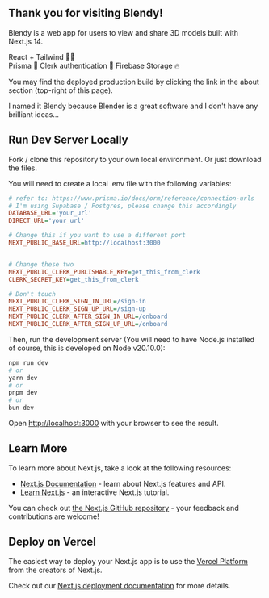 ## Thank you for visiting Blendy!

Blendy is a web app for users to view and share 3D models built with Next.js 14.

React + Tailwind 🎨🍃  
Prisma 🧊 
Clerk authentication 🐾
Firebase Storage 🔥

You may find the deployed production build by clicking the link in the about section (top-right of this page).

I named it Blendy because Blender is a great software and I don't have any brilliant ideas...

## Run Dev Server Locally

Fork / clone this repository to your own local environment. Or just download the files.

You will need to create a local .env file with the following variables:
```ini
# refer to: https://www.prisma.io/docs/orm/reference/connection-urls
# I'm using Supabase / Postgres, please change this accordingly
DATABASE_URL='your_url'
DIRECT_URL='your_url'

# Change this if you want to use a different port
NEXT_PUBLIC_BASE_URL=http://localhost:3000


# Change these two
NEXT_PUBLIC_CLERK_PUBLISHABLE_KEY=get_this_from_clerk
CLERK_SECRET_KEY=get_this_from_clerk

# Don't touch
NEXT_PUBLIC_CLERK_SIGN_IN_URL=/sign-in
NEXT_PUBLIC_CLERK_SIGN_UP_URL=/sign-up
NEXT_PUBLIC_CLERK_AFTER_SIGN_IN_URL=/onboard
NEXT_PUBLIC_CLERK_AFTER_SIGN_UP_URL=/onboard
```

Then, run the development server (You will need to have Node.js installed of course, this is developed on Node v20.10.0):

```bash
npm run dev
# or
yarn dev
# or
pnpm dev
# or
bun dev
```

Open [http://localhost:3000](http://localhost:3000) with your browser to see the result.

## Learn More

To learn more about Next.js, take a look at the following resources:

- [Next.js Documentation](https://nextjs.org/docs) - learn about Next.js features and API.
- [Learn Next.js](https://nextjs.org/learn) - an interactive Next.js tutorial.

You can check out [the Next.js GitHub repository](https://github.com/vercel/next.js/) - your feedback and contributions are welcome!

## Deploy on Vercel

The easiest way to deploy your Next.js app is to use the [Vercel Platform](https://vercel.com/new?utm_medium=default-template&filter=next.js&utm_source=create-next-app&utm_campaign=create-next-app-readme) from the creators of Next.js.

Check out our [Next.js deployment documentation](https://nextjs.org/docs/deployment) for more details.
